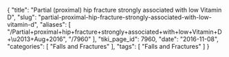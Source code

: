 {
    "title": "Partial (proximal) hip fracture strongly associated with low Vitamin D",
    "slug": "partial-proximal-hip-fracture-strongly-associated-with-low-vitamin-d",
    "aliases": [
        "/Partial+proximal+hip+fracture+strongly+associated+with+low+Vitamin+D+\u2013+Aug+2016",
        "/7960"
    ],
    "tiki_page_id": 7960,
    "date": "2016-11-08",
    "categories": [
        "Falls and Fractures"
    ],
    "tags": [
        "Falls and Fractures"
    ]
}